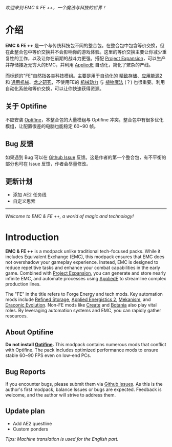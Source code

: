 *欢迎来到 EMC & FE ++，一个魔法与科技的世界！*

# 介绍

**EMC & FE ++** 是一个与传统科技包不同的整合包。在整合包中包含等价交换，但在此整合包中等价交换并不会影响你的游戏体验。这里的等价交换主要让你减少重复性的工作，以及让你在前期的战斗力更强。搭配 [Project Expansion](https://www.mcmod.cn/class/6375.html)，可以生产并存储接近无穷大的EMC，并利用 [AppliedE](https://www.mcmod.cn/class/15130.html) 自动化，简化了繁杂的产线。

而标题的"FE"自然指各类科技模组。主要是用于自动化的 [精致存储](https://www.mcmod.cn/class/691.html)、[应用能源2](https://www.mcmod.cn/class/260.html) 和 [通用机械](https://www.mcmod.cn/class/187.html)、[龙之研究](https://www.mcmod.cn/class/423.html)，不使用FE的 [机械动力](https://www.mcmod.cn/class/2021.html) 与 [植物魔法](https://www.mcmod.cn/class/332.html) (？) 也很重要。利用自动化系统和等价交换，可以让你快速获得资源。

## 关于 Optifine

不应安装 [Optifine](https://www.mcmod.cn/class/36.html)，本整合包的大量模组与 Optifine 冲突。整合包中有很多优化模组，让配置很差的电脑也能稳定 60~90 帧。

## Bug 反馈

如果遇到 Bug 可以在 [Github Issue](https://github.com/Boruto-code/EMC-and-FE-Plus2/issues) 反馈。这是作者的第一个整合包，有不平衡的部分也可在 Issue 反馈，作者会尽量修改。

## 更新计划

- 添加 AE2 任务线
- 自定义思索

---

*Welcome to EMC & FE ++, a world of magic and technology!*

# Introduction

**EMC & FE ++** is a modpack unlike traditional tech-focused packs. While it includes Equivalent Exchange (EMC), this modpack ensures that EMC does not overshadow your gameplay experience. Instead, EMC is designed to reduce repetitive tasks and enhance your combat capabilities in the early game. Combined with [Project Expansion](https://www.curseforge.com/minecraft/mc-mods/project-expansion), you can generate and store nearly infinite EMC, and automate processes using [AppliedE](https://www.curseforge.com/minecraft/mc-mods/appliede) to streamline complex production lines.

The "FE" in the title refers to Forge Energy and tech mods. Key automation mods include [Refined Storage](https://www.curseforge.com/minecraft/mc-mods/refined-storage), [Applied Energistics 2](https://www.curseforge.com/minecraft/mc-mods/applied-energistics-2), [Mekanism](https://www.curseforge.com/minecraft/mc-mods/mekanism), and [Draconic Evolution](https://www.curseforge.com/minecraft/mc-mods/draconic-evolution). Non-FE mods like [Create](https://www.curseforge.com/minecraft/mc-mods/create) and [Botania](https://www.curseforge.com/minecraft/mc-mods/botania) also play vital roles. By leveraging automation systems and EMC, you can rapidly gather resources.

## About Optifine  

**Do not install [Optifine](https://www.optifine.net/home).** This modpack contains numerous mods that conflict with Optifine. The pack includes optimized performance mods to ensure stable 60~90 FPS even on low-end PCs.

## Bug Reports  

If you encounter bugs, please submit them via [Github Issues](https://github.com/Boruto-code/EMC-and-FE-Plus2/issues). As this is the author's first modpack, balance Issues or bugs are expected. Feedback is welcome, and the author will strive to address them.

## Update plan

- Add AE2 questline
- Custom ponders

*Tips: Machine translation is used for the English part.*